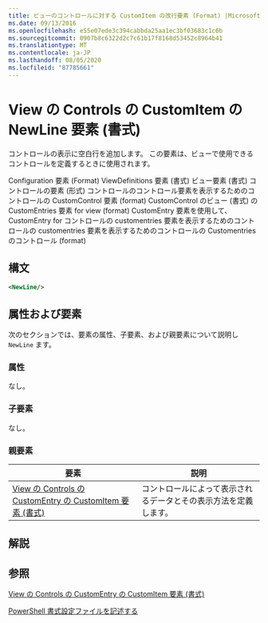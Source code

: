 ```yaml
---
title: ビューのコントロールに対する CustomItem の改行要素 (Format) |Microsoft Docs
ms.date: 09/13/2016
ms.openlocfilehash: e55e07ede3c394cabbda25aa1ec3bf03683c1c6b
ms.sourcegitcommit: 0907b8c6322d2c7c61b17f8168d53452c8964b41
ms.translationtype: MT
ms.contentlocale: ja-JP
ms.lasthandoff: 08/05/2020
ms.locfileid: "87785661"
---
```

# <a name="newline-element-for-customitem-for-controls-for-view-format"></a>View の Controls の CustomItem の NewLine 要素 (書式)

コントロールの表示に空白行を追加します。 この要素は、ビューで使用できるコントロールを定義するときに使用されます。

Configuration 要素 (Format) ViewDefinitions 要素 (書式) ビュー要素 (書式) コントロールの要素 (形式) コントロールのコントロール要素を表示するためのコントロールの CustomControl 要素 (format) CustomControl のビュー (書式) の CustomEntries 要素 for view (format) CustomEntry 要素を使用して、CustomEntry for コントロールの customentries 要素を表示するためのコントロールの customentries 要素を表示するためのコントロールの Customentries のコントロール (format)

## <a name="syntax"></a>構文

```xml
<NewLine/>
```

## <a name="attributes-and-elements"></a>属性および要素

次のセクションでは、要素の属性、子要素、および親要素について説明し `NewLine` ます。

### <a name="attributes"></a>属性

なし。

### <a name="child-elements"></a>子要素

なし。

### <a name="parent-elements"></a>親要素

|要素|説明|
|-------------|-----------------|
|[View の Controls の CustomEntry の CustomItem 要素 (書式)](./customitem-element-for-customentry-for-controls-for-view-format.md)|コントロールによって表示されるデータとその表示方法を定義します。|

## <a name="remarks"></a>解説

## <a name="see-also"></a>参照

[View の Controls の CustomEntry の CustomItem 要素 (書式)](./customitem-element-for-customentry-for-controls-for-view-format.md)

[PowerShell 書式設定ファイルを記述する](./writing-a-powershell-formatting-file.md)
